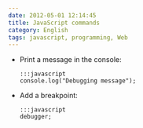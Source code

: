 ```yaml
---
date: 2012-05-01 12:14:45
title: JavaScript commands
category: English
tags: javascript, programming, Web
---
```


  * Print a message in the console:

        :::javascript
        console.log("Debugging message");

  * Add a breakpoint:

        :::javascript
        debugger;

